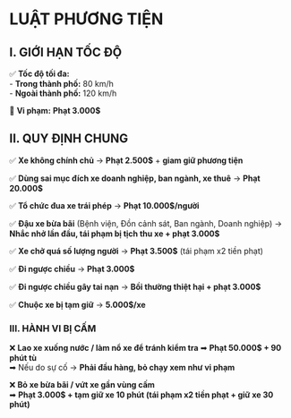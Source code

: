 
# **LUẬT PHƯƠNG TIỆN**  

## I. GIỚI HẠN TỐC ĐỘ

✅ **Tốc độ tối đa:**  
    - **Trong thành phố:** 80 km/h  
    - **Ngoài thành phố:** 120 km/h  

🔴 **Vi phạm:** **Phạt 3.000$**  

## II. QUY ĐỊNH CHUNG

✅ **Xe không chính chủ** → **Phạt 2.500$** + **giam giữ phương tiện**

✅ **Dùng sai mục đích xe doanh nghiệp, ban ngành, xe thuê** → **Phạt 20.000$**  

✅ **Tổ chức đua xe trái phép** → **Phạt 10.000$/người**  

✅ **Đậu xe bừa bãi** (Bệnh viện, Đồn cảnh sát, Ban ngành, Doanh nghiệp) → **Nhắc nhở lần đầu, tái phạm bị tịch thu xe + phạt 3.000$**  

✅ **Xe chở quá số lượng người** → **Phạt 3.500$** (tái phạm x2 tiền phạt)  

✅ **Đi ngược chiều** → **Phạt 3.000$**  

✅ **Đi ngược chiều gây tai nạn** → **Bồi thường thiệt hại + phạt 3.000$**  

✅ **Chuộc xe bị tạm giữ** → **5.000$/xe**  

### III. HÀNH VI BỊ CẤM

❌ **Lao xe xuống nước / làm nổ xe để tránh kiểm tra**
    ➡ **Phạt 50.000$ + 90 phút tù**  
    ➡ Nếu do sự cố → **Phải đầu hàng, bỏ chạy xem như vi phạm**  

❌ **Bỏ xe bừa bãi / vứt xe gần vùng cấm**  
    ➡ **Phạt 3.000$ + tạm giữ xe 10 phút (tái phạm x2 tiền phạt + giữ xe 30 phút)**  

